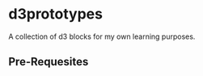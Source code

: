 d3prototypes
============

A collection of d3 blocks for my own learning purposes.

Pre-Requesites
------------

